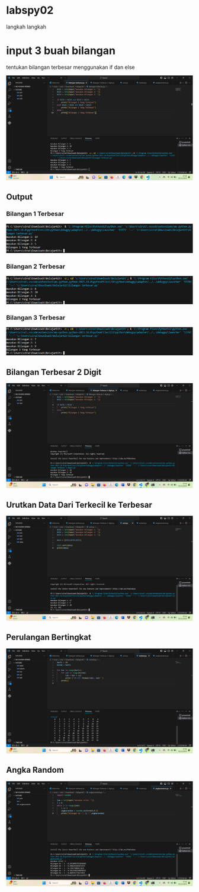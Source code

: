 # labspy02

langkah langkah
<h1>input 3 buah bilangan</h1>
<p> tentukan bilangan terbesar menggunakan if dan else</p>

![gambar](dokumentasi/1.png)
<h2>Output</h2>

### Bilangan 1 Terbesar



![gambar](dokumentasi/2.png)

### Bilangan 2 Terbesar



![gambar](dokumentasi/3.png)
### Bilangan 3 Terbesar

![gambar](dokumentasi/4.png)
## Bilangan Terbesar 2 Digit

![gambar](dokumentasi/5.png)
## Urutkan Data Dari Terkecil ke Terbesar

![gambar](dokumentasi/6.png)
## Perulangan Bertingkat

![gambar](dokumentasi/7.png)
## Angka Random

![gambar](dokumentasi/8.png)
